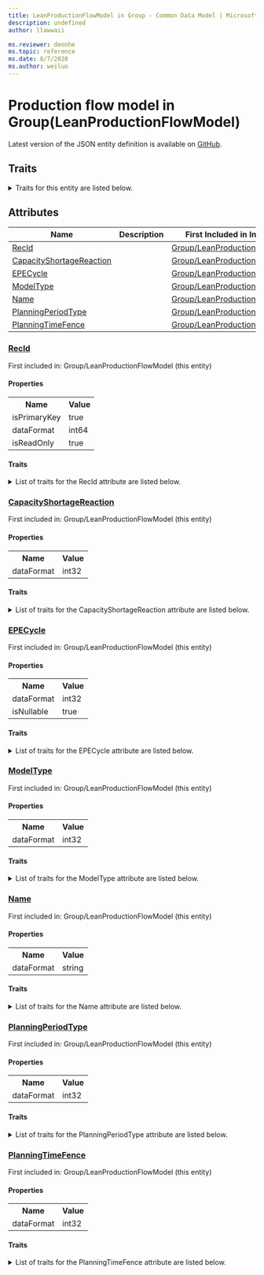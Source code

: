 ```yaml
---
title: LeanProductionFlowModel in Group - Common Data Model | Microsoft Docs
description: undefined
author: llawwaii

ms.reviewer: deonhe
ms.topic: reference
ms.date: 8/7/2020
ms.author: weiluo
---
```


# Production flow model in Group(LeanProductionFlowModel)

  
 Latest version of the JSON entity definition is available on <a href="https://github.com/Microsoft/CDM/tree/master/schemaDocuments/core/operationsCommon/Tables/SupplyChain/ProductionControl/Group/LeanProductionFlowModel.cdm.json" target="_blank">GitHub</a>.  

## Traits

<details>
<summary>Traits for this entity are listed below.  
</summary>

**is.identifiedBy**  
  names a specifc identity attribute to use with an entity  <table><tr><th>Parameter</th><th>Value</th><th>Data type</th><th>Explanation</th></tr><tr><td>attribute</td><td>[LeanProductionFlowModel/(resolvedAttributes)/RecId](#RecId)</td><td>attribute</td><td></td></tr></table>

**is.CDM.entityVersion**  
  <table><tr><th>Parameter</th><th>Value</th><th>Data type</th><th>Explanation</th></tr><tr><td>versionNumber</td><td>"1.0"</td><td>string</td><td>semantic version number of the entity</td></tr></table>

**is.application.releaseVersion**  
  <table><tr><th>Parameter</th><th>Value</th><th>Data type</th><th>Explanation</th></tr><tr><td>releaseVersion</td><td>"10.0.13.0"</td><td>string</td><td>semantic version number of the application introducing this entity</td></tr></table>

**is.localized.displayedAs**  
  Holds the list of language specific display text for an object.  <table><tr><th>Parameter</th><th>Value</th><th>Data type</th><th>Explanation</th></tr><tr><td>localizedDisplayText</td><td><table><tr><th>languageTag</th><th>displayText</th></tr><tr><td>en</td><td>Production flow model</td></tr></table></td><td>entity</td><td>a reference to the constant entity holding the list of localized text</td></tr></table>

</details>

## Attributes

|Name|Description|First Included in Instance|
|---|---|---|
|[RecId](#RecId)||<a href="LeanProductionFlowModel.md" target="_blank">Group/LeanProductionFlowModel</a>|
|[CapacityShortageReaction](#CapacityShortageReaction)||<a href="LeanProductionFlowModel.md" target="_blank">Group/LeanProductionFlowModel</a>|
|[EPECycle](#EPECycle)||<a href="LeanProductionFlowModel.md" target="_blank">Group/LeanProductionFlowModel</a>|
|[ModelType](#ModelType)||<a href="LeanProductionFlowModel.md" target="_blank">Group/LeanProductionFlowModel</a>|
|[Name](#Name)||<a href="LeanProductionFlowModel.md" target="_blank">Group/LeanProductionFlowModel</a>|
|[PlanningPeriodType](#PlanningPeriodType)||<a href="LeanProductionFlowModel.md" target="_blank">Group/LeanProductionFlowModel</a>|
|[PlanningTimeFence](#PlanningTimeFence)||<a href="LeanProductionFlowModel.md" target="_blank">Group/LeanProductionFlowModel</a>|

### <a href=#RecId name="RecId">RecId</a>

First included in: Group/LeanProductionFlowModel (this entity)  

#### Properties

<table><tr><th>Name</th><th>Value</th></tr><tr><td>isPrimaryKey</td><td>true</td></tr><tr><td>dataFormat</td><td>int64</td></tr><tr><td>isReadOnly</td><td>true</td></tr></table>

#### Traits

<details>
<summary>List of traits for the RecId attribute are listed below.</summary>

**is.dataFormat.integer**  
**is.dataFormat.big**  
**is.identifiedBy**  
names a specifc identity attribute to use with an entity  <table><tr><th>Parameter</th><th>Value</th><th>Data type</th><th>Explanation</th></tr><tr><td>attribute</td><td>[LeanProductionFlowModel/(resolvedAttributes)/RecId](#RecId)</td><td>attribute</td><td></td></tr></table>

**is.readOnly**  
**is.dataFormat.integer**  
**is.dataFormat.big**  
</details>

### <a href=#CapacityShortageReaction name="CapacityShortageReaction">CapacityShortageReaction</a>

First included in: Group/LeanProductionFlowModel (this entity)  

#### Properties

<table><tr><th>Name</th><th>Value</th></tr><tr><td>dataFormat</td><td>int32</td></tr></table>

#### Traits

<details>
<summary>List of traits for the CapacityShortageReaction attribute are listed below.</summary>

**is.dataFormat.integer**  
**is.dataFormat.integer**  
</details>

### <a href=#EPECycle name="EPECycle">EPECycle</a>

First included in: Group/LeanProductionFlowModel (this entity)  

#### Properties

<table><tr><th>Name</th><th>Value</th></tr><tr><td>dataFormat</td><td>int32</td></tr><tr><td>isNullable</td><td>true</td></tr></table>

#### Traits

<details>
<summary>List of traits for the EPECycle attribute are listed below.</summary>

**is.dataFormat.integer**  
**is.nullable**  
The attribute value may be set to NULL.  

**is.dataFormat.integer**  
</details>

### <a href=#ModelType name="ModelType">ModelType</a>

First included in: Group/LeanProductionFlowModel (this entity)  

#### Properties

<table><tr><th>Name</th><th>Value</th></tr><tr><td>dataFormat</td><td>int32</td></tr></table>

#### Traits

<details>
<summary>List of traits for the ModelType attribute are listed below.</summary>

**is.dataFormat.integer**  
**is.dataFormat.integer**  
</details>

### <a href=#Name name="Name">Name</a>

First included in: Group/LeanProductionFlowModel (this entity)  

#### Properties

<table><tr><th>Name</th><th>Value</th></tr><tr><td>dataFormat</td><td>string</td></tr></table>

#### Traits

<details>
<summary>List of traits for the Name attribute are listed below.</summary>

**is.dataFormat.character**  
**is.dataFormat.big**  
**is.dataFormat.array**  
**is.dataFormat.character**  
**is.dataFormat.array**  
</details>

### <a href=#PlanningPeriodType name="PlanningPeriodType">PlanningPeriodType</a>

First included in: Group/LeanProductionFlowModel (this entity)  

#### Properties

<table><tr><th>Name</th><th>Value</th></tr><tr><td>dataFormat</td><td>int32</td></tr></table>

#### Traits

<details>
<summary>List of traits for the PlanningPeriodType attribute are listed below.</summary>

**is.dataFormat.integer**  
**is.dataFormat.integer**  
</details>

### <a href=#PlanningTimeFence name="PlanningTimeFence">PlanningTimeFence</a>

First included in: Group/LeanProductionFlowModel (this entity)  

#### Properties

<table><tr><th>Name</th><th>Value</th></tr><tr><td>dataFormat</td><td>int32</td></tr></table>

#### Traits

<details>
<summary>List of traits for the PlanningTimeFence attribute are listed below.</summary>

**is.dataFormat.integer**  
**is.dataFormat.integer**  
</details>
